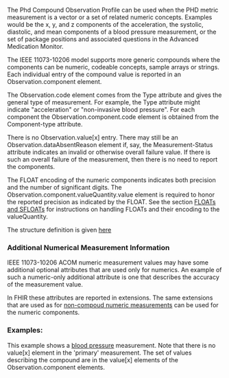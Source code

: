 The Phd Compound Observation Profile can be used when the PHD metric measurement is a vector or a set of related numeric concepts. Examples would be the x, y, and z components of the acceleration, the systolic, diastolic, and mean components of a blood pressure measurement, or the set of package positions and associated questions in the Advanced Medication Monitor.

The IEEE 11073-10206 model supports more generic compounds where the components can be numeric, codeable concepts, sample arrays or strings. Each individual entry of the compound value is reported in an Observation.component element.

The Observation.code element comes from the Type attribute and gives the general type of measurement. For example, the Type attribute might indicate "acceleration" or "non-invasive blood pressure". For each component the Observation.component.code element is obtained from the Component-type attribute.

There is no Observation.value[x] entry. There may still be an Observation.dataAbsentReason element if, say, the Measurement-Status attribute indicates an invalid or otherwise overall failure value. If there is such an overall failure of the measurement, then there is no need to report the components.

The FLOAT encoding of the numeric components indicates both precision and the number of significant digits. The Observation.component.valueQuantity.value element is required to honor the reported precision as indicated by the  FLOAT. See the section [FLOATs and SFLOATs](MderFLOATsandSFLOATs.html) for instructions on handling FLOATs and their encoding to the valueQuantity.

The structure definition is given [here](StructureDefinition-PhdCompoundObservation.html)

### Additional Numerical Measurement Information
IEEE 11073-10206 ACOM numeric measurement values may have some additional optional attributes that are used only for numerics. An example of such a numeric-only additional attribute is one that describes the accuracy of the measurement value. 

In FHIR these attributes are reported in extensions. The same extensions that are used as for [non-compoud numeric measurements](StructureDefinition-PhdNumericObservation.html) can be used for the numeric components. 

### Examples:
This example shows a [blood pressure](Observation-compound-numeric-blood-pressure.html) measurement. Note that there is no value[x] element in the 'primary' measurement. The set of values describing the compound are in the value[x] elements of the Observation.component elements.

